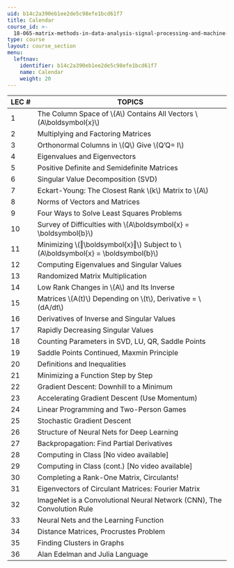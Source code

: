 ```yaml
---
uid: b14c2a390eb1ee2de5c98efe1bcd61f7
title: Calendar
course_id: >-
  18-065-matrix-methods-in-data-analysis-signal-processing-and-machine-learning-spring-2018
type: course
layout: course_section
menu:
  leftnav:
    identifier: b14c2a390eb1ee2de5c98efe1bcd61f7
    name: Calendar
    weight: 20
---
```


| LEC # | TOPICS |
| --- | --- |
| 1 | The Column Space of \\(A\\) Contains All Vectors \\(A\\boldsymbol{x}\\) |
| 2 | Multiplying and Factoring Matrices  |
| 3 | Orthonormal Columns in \\(Q\\) Give \\(Q’Q= I\\) |
| 4 | Eigenvalues and Eigenvectors |
| 5 | Positive Definite and Semidefinite Matrices |
| 6 | Singular Value Decomposition (SVD) |
| 7 | Eckart-Young: The Closest Rank \\(k\\) Matrix to \\(A\\) |
| 8 | Norms of Vectors and Matrices |
| 9 | Four Ways to Solve Least Squares Problems |
| 10 | Survey of Difficulties with \\(A\\boldsymbol{x} = \\boldsymbol{b}\\) |
| 11 | Minimizing \\(‖\\boldsymbol{x}‖\\) Subject to \\(A\\boldsymbol{x} = \\boldsymbol{b}\\) |
| 12 | Computing Eigenvalues and Singular Values |
| 13 | Randomized Matrix Multiplication |
| 14 | Low Rank Changes in \\(A\\) and Its Inverse |
| 15 | Matrices \\(A(t)\\) Depending on \\(t\\), Derivative = \\(dA/dt\\) |
| 16 | Derivatives of Inverse and Singular Values |
| 17 | Rapidly Decreasing Singular Values |
| 18 | Counting Parameters in SVD, LU, QR, Saddle Points |
| 19 | Saddle Points Continued, Maxmin Principle |
| 20 | Definitions and Inequalities |
| 21 | Minimizing a Function Step by Step |
| 22 | Gradient Descent: Downhill to a Minimum |
| 23 | Accelerating Gradient Descent (Use Momentum) |
| 24 | Linear Programming and Two-Person Games |
| 25 | Stochastic Gradient Descent |
| 26 | Structure of Neural Nets for Deep Learning |
| 27 | Backpropagation: Find Partial Derivatives |
| 28 | Computing in Class \[No video available\] |
| 29 | Computing in Class (cont.) \[No video available\] |
| 30 | Completing a Rank-One Matrix, Circulants! |
| 31 | Eigenvectors of Circulant Matrices: Fourier Matrix |
| 32 | ImageNet is a Convolutional Neural Network (CNN), The Convolution Rule |
| 33 | Neural Nets and the Learning Function |
| 34 | Distance Matrices, Procrustes Problem |
| 35 | Finding Clusters in Graphs |
| 36 | Alan Edelman and Julia Language